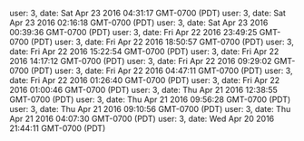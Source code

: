 user: 3, date: Sat Apr 23 2016 04:31:17 GMT-0700 (PDT)
user: 3, date: Sat Apr 23 2016 02:16:18 GMT-0700 (PDT)
user: 3, date: Sat Apr 23 2016 00:39:36 GMT-0700 (PDT)
user: 3, date: Fri Apr 22 2016 23:49:25 GMT-0700 (PDT)
user: 3, date: Fri Apr 22 2016 18:50:57 GMT-0700 (PDT)
user: 3, date: Fri Apr 22 2016 15:22:54 GMT-0700 (PDT)
user: 3, date: Fri Apr 22 2016 14:17:12 GMT-0700 (PDT)
user: 3, date: Fri Apr 22 2016 09:29:02 GMT-0700 (PDT)
user: 3, date: Fri Apr 22 2016 04:47:11 GMT-0700 (PDT)
user: 3, date: Fri Apr 22 2016 01:26:40 GMT-0700 (PDT)
user: 3, date: Fri Apr 22 2016 01:00:46 GMT-0700 (PDT)
user: 3, date: Thu Apr 21 2016 12:38:55 GMT-0700 (PDT)
user: 3, date: Thu Apr 21 2016 09:56:28 GMT-0700 (PDT)
user: 3, date: Thu Apr 21 2016 09:10:56 GMT-0700 (PDT)
user: 3, date: Thu Apr 21 2016 04:07:30 GMT-0700 (PDT)
user: 3, date: Wed Apr 20 2016 21:44:11 GMT-0700 (PDT)
